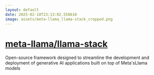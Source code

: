 ```yaml
---
layout: default
date: 2025-02-18T23:13:02.558610
image: assets/meta-llama_llama-stack_cropped.png
---
```


# [meta-llama/llama-stack](https://github.com/meta-llama/llama-stack)

Open-source framework designed to streamline the development and deployment of generative AI applications built on top of Meta'sLlama models 

